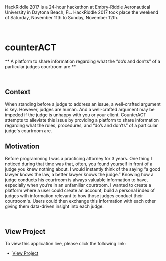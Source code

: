 HackRiddle 2017 is a 24-hour hackathon at Embry-Riddle Aeronautical University in Daytona Beach, FL. HackRiddle 2017 took place the weekend of Saturday, November 11th to Sunday, November 12th.

&nbsp;
&nbsp;
&nbsp;
&nbsp;



# counterACT

** A platform to share information regarding what the “do’s and don’ts” of a particular judges courtroom are.**


&nbsp;
&nbsp;

## Context

When standing before a judge to address an issue, a well-crafted argument is key. However, judges are human. And a well-crafted argument may be impeded if the judge is unhappy with you or your client. CounterACT attempts to alleviate this issue by providing a platform to share information regarding what the rules, procedures, and “do’s and don’ts” of a particular judge's courtroom are.

## Motivation

Before programming I was a practicing attorney for 3 years. One thing I noticed during that time was that, often, you found yourself in front of a judge you knew nothing about. I would instantly think of the saying “a good lawyer knows the law, a better lawyer knows the judge.” Knowing how a judge conducts his courtroom is always valuable information to have, especially when you’re in an unfamiliar courtroom. I wanted to create a platform where a user could create an account, build a personal index of judges with information relevant to how those judges conduct their courtroom's. Users could then exchange this information with each other giving them data-driven insight into each judge.


&nbsp;
&nbsp;


## View Project

To view this application live, please click the following link:

* [View Project](https://counter-act.herokuapp.com/)
